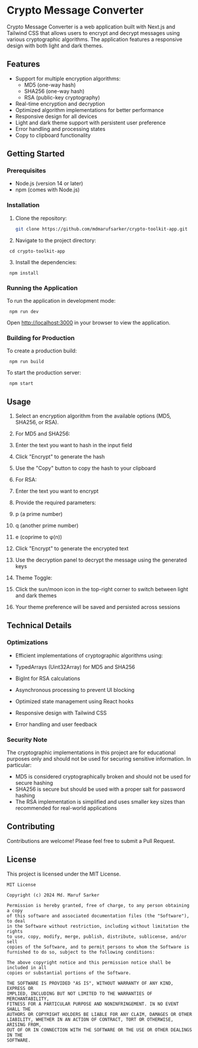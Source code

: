 # Crypto Message Converter

Crypto Message Converter is a web application built with Next.js and Tailwind CSS that allows users to encrypt and decrypt messages using various cryptographic algorithms. The application features a responsive design with both light and dark themes.

## Features

- Support for multiple encryption algorithms:
  - MD5 (one-way hash)
  - SHA256 (one-way hash)
  - RSA (public-key cryptography)
- Real-time encryption and decryption
- Optimized algorithm implementations for better performance
- Responsive design for all devices
- Light and dark theme support with persistent user preference
- Error handling and processing states
- Copy to clipboard functionality

## Getting Started

### Prerequisites

- Node.js (version 14 or later)
- npm (comes with Node.js)

### Installation

1. Clone the repository:

   ```bash
   git clone https://github.com/mdmarufsarker/crypto-toolkit-app.git
   ```

2. Navigate to the project directory:

```shellscript
 cd crypto-toolkit-app
```

3. Install the dependencies:

```shellscript
 npm install
```

### Running the Application

To run the application in development mode:

```shellscript
 npm run dev
```

Open [http://localhost:3000](http://localhost:3000) in your browser to view the application.

### Building for Production

To create a production build:

```shellscript
 npm run build
```

To start the production server:

```shellscript
 npm start
```

## Usage

1. Select an encryption algorithm from the available options (MD5, SHA256, or RSA).
2. For MD5 and SHA256:

3. Enter the text you want to hash in the input field
4. Click "Encrypt" to generate the hash
5. Use the "Copy" button to copy the hash to your clipboard

6. For RSA:

7. Enter the text you want to encrypt
8. Provide the required parameters:

9. p (a prime number)
10. q (another prime number)
11. e (coprime to φ(n))

12. Click "Encrypt" to generate the encrypted text
13. Use the decryption panel to decrypt the message using the generated keys

14. Theme Toggle:

15. Click the sun/moon icon in the top-right corner to switch between light and dark themes
16. Your theme preference will be saved and persisted across sessions

## Technical Details

### Optimizations

- Efficient implementations of cryptographic algorithms using:

- TypedArrays (Uint32Array) for MD5 and SHA256
- BigInt for RSA calculations

- Asynchronous processing to prevent UI blocking
- Optimized state management using React hooks
- Responsive design with Tailwind CSS
- Error handling and user feedback

### Security Note

The cryptographic implementations in this project are for educational purposes only and should not be used for securing sensitive information. In particular:

- MD5 is considered cryptographically broken and should not be used for secure hashing
- SHA256 is secure but should be used with a proper salt for password hashing
- The RSA implementation is simplified and uses smaller key sizes than recommended for real-world applications

## Contributing

Contributions are welcome! Please feel free to submit a Pull Request.

## License

This project is licensed under the MIT License.

```plaintext
MIT License

Copyright (c) 2024 Md. Maruf Sarker

Permission is hereby granted, free of charge, to any person obtaining a copy
of this software and associated documentation files (the "Software"), to deal
in the Software without restriction, including without limitation the rights
to use, copy, modify, merge, publish, distribute, sublicense, and/or sell
copies of the Software, and to permit persons to whom the Software is
furnished to do so, subject to the following conditions:

The above copyright notice and this permission notice shall be included in all
copies or substantial portions of the Software.

THE SOFTWARE IS PROVIDED "AS IS", WITHOUT WARRANTY OF ANY KIND, EXPRESS OR
IMPLIED, INCLUDING BUT NOT LIMITED TO THE WARRANTIES OF MERCHANTABILITY,
FITNESS FOR A PARTICULAR PURPOSE AND NONINFRINGEMENT. IN NO EVENT SHALL THE
AUTHORS OR COPYRIGHT HOLDERS BE LIABLE FOR ANY CLAIM, DAMAGES OR OTHER
LIABILITY, WHETHER IN AN ACTION OF CONTRACT, TORT OR OTHERWISE, ARISING FROM,
OUT OF OR IN CONNECTION WITH THE SOFTWARE OR THE USE OR OTHER DEALINGS IN THE
SOFTWARE.
```
